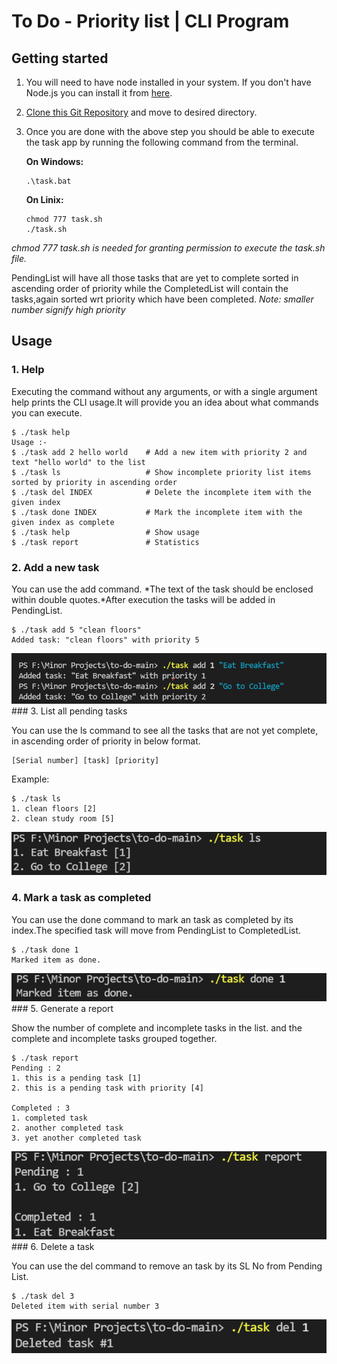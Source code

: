 # To Do - Priority list | CLI Program

## Getting started

1. You will need to have node installed in your system. If you don't have Node.js you can install it from [here](https://nodejs.org/en/).

2. [Clone this Git Repository](https://docs.github.com/en/repositories/creating-and-managing-repositories/cloning-a-repository) and move to desired directory.

3. Once you are done with the above step you should be able to execute the task app by running the following command from the terminal.



   **On Windows:**

   ```
   .\task.bat
   ```

   **On Linix:**

   ```
   chmod 777 task.sh
   ./task.sh
   ```
*chmod 777 task.sh is needed for granting permission to execute the task.sh file.*

PendingList will have all those tasks that are yet to complete sorted in ascending order of priority while the CompletedList will contain the tasks,again sorted wrt priority  which have been completed.
*Note: smaller number signify high priority*
## Usage

### 1. Help

Executing the command without any arguments, or with a single argument help prints the CLI usage.It will provide you an idea about what commands you can execute.

```
$ ./task help
Usage :-
$ ./task add 2 hello world    # Add a new item with priority 2 and text "hello world" to the list
$ ./task ls                   # Show incomplete priority list items sorted by priority in ascending order
$ ./task del INDEX            # Delete the incomplete item with the given index
$ ./task done INDEX           # Mark the incomplete item with the given index as complete
$ ./task help                 # Show usage
$ ./task report               # Statistics
```



### 2. Add a new task

You can use the add command. *The text of the task should be enclosed within double quotes.*After execution the tasks will be added in PendingList.

```
$ ./task add 5 "clean floors"
Added task: "clean floors" with priority 5
```
<img src="imgs/add.png"/>
### 3. List all pending tasks

You can use the ls command to see all the tasks that are not yet complete, in ascending order of priority in below format.

```
[Serial number] [task] [priority]
```

Example:

```
$ ./task ls
1. clean floors [2]
2. clean study room [5]
```
<img src="imgs/ls.png"/>

### 4. Mark a task as completed

You can use the done command to mark an task as completed by its index.The specified task will move from PendingList to CompletedList.

```
$ ./task done 1
Marked item as done.
```
<img src="imgs/done.png">
### 5. Generate a report

Show the number of complete and incomplete tasks in the list. and the complete and incomplete tasks grouped together.

```
$ ./task report
Pending : 2
1. this is a pending task [1]
2. this is a pending task with priority [4]

Completed : 3
1. completed task
2. another completed task
3. yet another completed task
```
<img src="imgs/report.png">
### 6. Delete a task

You can use the del command to remove an task by its SL No from Pending List.

```
$ ./task del 3
Deleted item with serial number 3
```
<img src="imgs/del.png">